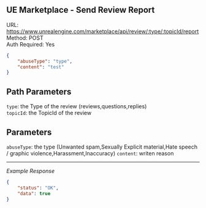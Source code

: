 ## UE Marketplace - Send Review Report

URL: https://www.unrealengine.com/marketplace/api/review/:type/:topicId/report \
Method: POST \
Auth Required: Yes


```json
{
    "abuseType": "type",
    "content": "test"
}
```

## Path Parameters

`type`: the Type of the review (reviews,questions,replies) <br/>
`topicId`: the TopicId of the review

## Parameters

`abuseType`: the type (Unwanted spam,Sexually Explicit material,Hate speech / graphic violence,Harassment,Inaccuracy)
`content`: writen reason

---

_Example Response_

```json
{
    "status": "OK",
    "data": true
}
```
